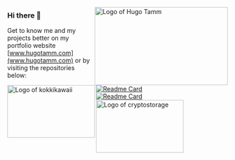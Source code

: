 <img src="https://i.imgur.com/WspU4IB.png" align="right"
     alt="Logo of Hugo Tamm" width="304" height="178">

### Hi there 👋
Get to know me and my projects better on my portfolio website [www.hugotamm.com](www.hugotamm.com) or by visiting the repositories below:

[![Readme Card](https://github-readme-stats.vercel.app/api/pin/?username=huxyshuu&repo=KokkiKawaii)](https://github.com/huxyshuu/KokkiKawaii)<img src="https://imgur.com/z8j7S8u.png" align="left"
     alt="Logo of kokkikawaii" width="200" height="120">
<br>
[![Readme Card](https://github-readme-stats.vercel.app/api/pin/?username=huxyshuu&repo=cryptostorage)](https://github.com/huxyshuu/cryptostorage)<img src="https://i.imgur.com/M3Fjazy.png" align="left"
     alt="Logo of cryptostorage" width="200" height="120">

<!-- ![Top Langs](https://github-readme-stats.vercel.app/api/top-langs/?username=huxyshuu&layout=compact) -->


